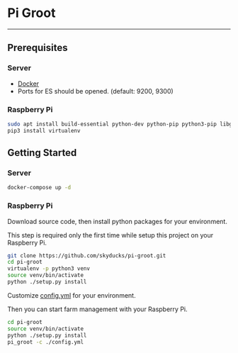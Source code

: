 # Pi Groot
---

## Prerequisites

### Server

 * [Docker](https://docs.docker.com/install/linux/docker-ce/debian/)
 * Ports for ES should be opened. (default: 9200, 9300)


### Raspberry Pi

```bash
sudo apt install build-essential python-dev python-pip python3-pip libgpiod2 git
pip3 install virtualenv
```


## Getting Started

### Server

```bash
docker-compose up -d
```

### Raspberry Pi

Download source code, then install python packages for your environment.

This step is required only the first time while setup this project on your Raspberry Pi.

```bash
git clone https://github.com/skyducks/pi-groot.git
cd pi-groot
virtualenv -p python3 venv
source venv/bin/activate
python ./setup.py install
```

Customize [config.yml](./config.yml) for your environment.

Then you can start farm management with your Raspberry Pi.

```bash
cd pi-groot
source venv/bin/activate
python ./setup.py install
pi_groot -c ./config.yml
```